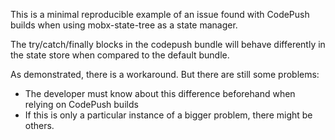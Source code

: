 This is a minimal reproducible example of an issue found with CodePush builds when using mobx-state-tree as a state manager.

The try/catch/finally blocks in the codepush bundle will behave differently in the state store when compared to the default bundle.

As demonstrated, there is a workaround. But there are still some problems:

- The developer must know about this difference beforehand when relying on CodePush builds
- If this is only a particular instance of a bigger problem, there might be others.
